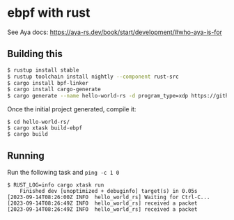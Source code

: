 # ebpf with rust

See Aya docs: https://aya-rs.dev/book/start/development/#who-aya-is-for

## Building this

```sh
$ rustup install stable
$ rustup toolchain install nightly --component rust-src
$ cargo install bpf-linker
$ cargo install cargo-generate
$ cargo generate --name hello-world-rs -d program_type=xdp https://github.com/aya-rs/aya-template
```

Once the initial project generated, compile it:

```
$ cd hello-world-rs/
$ cargo xtask build-ebpf
$ cargo build
```

## Running

Run the following task and `ping -c 1 0`

```
$ RUST_LOG=info cargo xtask run
    Finished dev [unoptimized + debuginfo] target(s) in 0.05s
[2023-09-14T08:26:00Z INFO  hello_world_rs] Waiting for Ctrl-C...
[2023-09-14T08:26:49Z INFO  hello_world_rs] received a packet
[2023-09-14T08:26:49Z INFO  hello_world_rs] received a packet

```